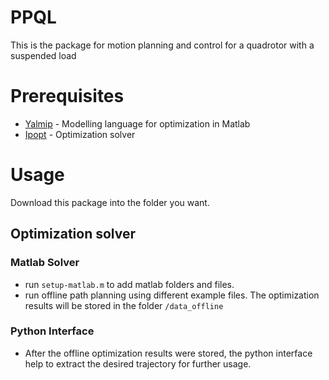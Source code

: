 # PPQL
This is the package for motion planning and control for a quadrotor with a suspended load

# Prerequisites
- [Yalmip](https://yalmip.github.io/) - Modelling language for optimization in Matlab
- [Ipopt](https://github.com/coin-or/Ipopt) - Optimization solver

# Usage
Download this package into the folder you want.
## Optimization solver
### Matlab Solver
- run `setup-matlab.m` to add matlab folders and files.
- run offline path planning using different example files. The optimization results will be stored in the folder `/data_offline`
### Python Interface
- After the offline optimization results were stored, the python interface help to extract the desired trajectory for further usage.

